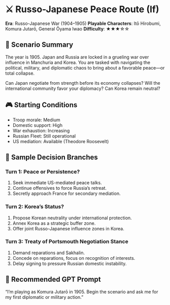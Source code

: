 # ⚔️ Russo-Japanese Peace Route (If)
**Era**: Russo-Japanese War (1904–1905)
**Playable Characters**: Itō Hirobumi, Komura Jutarō, General Ōyama Iwao
**Difficulty**: ★★★☆☆

## 📖 Scenario Summary
The year is 1905. Japan and Russia are locked in a grueling war over influence in Manchuria and Korea. You are tasked with navigating the political, military, and diplomatic chaos to bring about a favorable peace—or total collapse.

Can Japan negotiate from strength before its economy collapses? Will the international community favor your diplomacy? Can Korea remain neutral?

## 🎮 Starting Conditions
- Troop morale: Medium
- Domestic support: High
- War exhaustion: Increasing
- Russian Fleet: Still operational
- US mediation: Available (Theodore Roosevelt)

## 🔀 Sample Decision Branches

### Turn 1: Peace or Persistence?
1. Seek immediate US-mediated peace talks.
2. Continue offensives to force Russia’s retreat.
3. Secretly approach France for secondary mediation.

### Turn 2: Korea’s Status?
1. Propose Korean neutrality under international protection.
2. Annex Korea as a strategic buffer zone.
3. Offer joint Russo-Japanese influence zones in Korea.

### Turn 3: Treaty of Portsmouth Negotiation Stance
1. Demand reparations and Sakhalin.
2. Concede on reparations, focus on recognition of interests.
3. Delay signing to pressure Russian domestic instability.

## 🧠 Recommended GPT Prompt
“I’m playing as Komura Jutarō in 1905. Begin the scenario and ask me for my first diplomatic or military action.”
